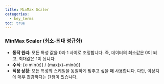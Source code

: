 ```yaml
---
title: MinMax Scaler
categories:
  - key_terms
toc: true
---
```


### MinMax Scaler (최소-최대 정규화)

- **동작 원리**: 모든 특성 값을 0과 1 사이로 조정합니다. 즉, 데이터의 최소값은 0이 되고, 최대값은 1이 됩니다.
- **수식**: {x-min(x)} / {max(x)−min(x)}​
- **적용 상황**: 모든 특성의 스케일을 동일하게 맞추고 싶을 때 사용합니다. 다만, 이상치에 매우 민감하다는 단점이 있습니다.
